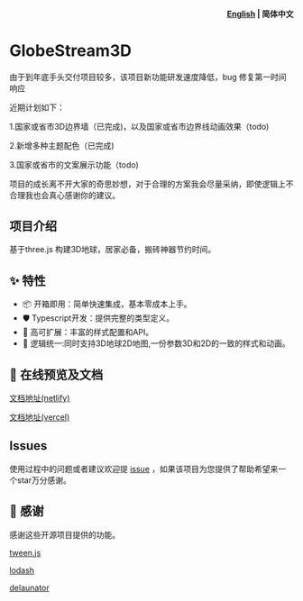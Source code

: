 <h4 align="right"><a href="https://github.com/hululuuuuu/GlobeStream3D/blob/main/README_EN.md">English</a> | <strong>简体中文</strong></h4>

# GlobeStream3D

由于到年底手头交付项目较多，该项目新功能研发速度降低，bug 修复第一时间响应

近期计划如下：

1.国家或省市3D边界墙（已完成)，以及国家或省市边界线动画效果（todo)

2.新增多种主题配色（已完成)

3.国家或省市的文案展示功能（todo)


项目的成长离不开大家的奇思妙想，对于合理的方案我会尽量采纳，即使逻辑上不合理我也会真心感谢你的建议。

## 项目介绍

基于three.js 构建3D地球，居家必备，搬砖神器节约时间。

## ✨ 特性

+ 📦 开箱即用：简单快速集成，基本零成本上手。
+ 🛡 Typescript开发：提供完整的类型定义。
+ 🎨 高可扩展：丰富的样式配置和API。
+ 💪 逻辑统一:同时支持3D地球2D地图,一份参数3D和2D的一致的样式和动画。

## 📄 在线预览及文档

[文档地址(netlify)](https://globestream3d.netlify.app/)

[文档地址(vercel)](https://earth-flyline-docs.vercel.app/)



## Issues

使用过程中的问题或者建议欢迎提 [issue](https://github.com/JavaScriptam/GlobeStream3D/issues) ，如果该项目为您提供了帮助希望来一个star万分感谢。


## 🤗 感谢

感谢这些开源项目提供的功能。

 [tween.js](https://github.com/tweenjs/tween.js/)

 [lodash](https://github.com/lodash/lodash)

 [delaunator](https://github.com/mapbox/delaunator) 

